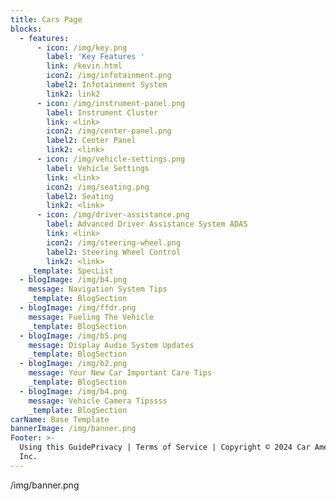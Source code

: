 ```yaml
---
title: Cars Page
blocks:
  - features:
      - icon: /img/key.png
        label: 'Key Features '
        link: /kevin.html
        icon2: /img/infotainment.png
        label2: Infotainment System
        link2: link2
      - icon: /img/instrument-panel.png
        label: Instrument Cluster
        link: <link>
        icon2: /img/center-panel.png
        label2: Center Panel
        link2: <link>
      - icon: /img/vehicle-settings.png
        label: Vehicle Settings
        link: <link>
        icon2: /img/seating.png
        label2: Seating
        link2: <link>
      - icon: /img/driver-assistance.png
        label: Advanced Driver Assistance System ADAS
        link: <link>
        icon2: /img/steering-wheel.png
        label2: Steering Wheel Control
        link2: <link>
    _template: SpecList
  - blogImage: /img/b4.png
    message: Navigation System Tips
    _template: BlogSection
  - blogImage: /img/ffdr.png
    message: Fueling The Vehicle
    _template: BlogSection
  - blogImage: /img/b5.png
    message: Display Audio System Updates
    _template: BlogSection
  - blogImage: /img/b2.png
    message: Your New Car Important Care Tips
    _template: BlogSection
  - blogImage: /img/b4.png
    message: Vehicle Camera Tipssss
    _template: BlogSection
carName: Base Template
bannerImage: /img/banner.png
Footer: >-
  Using this GuidePrivacy | Terms of Service | Copyright © 2024 Car America,
  Inc.
---
```































/img/banner.png
